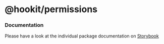 # @hookit/permissions

### Documentation

Please have a look at the individual package documentation on [Storybook](https://hookit-storybook.vercel.app/)
